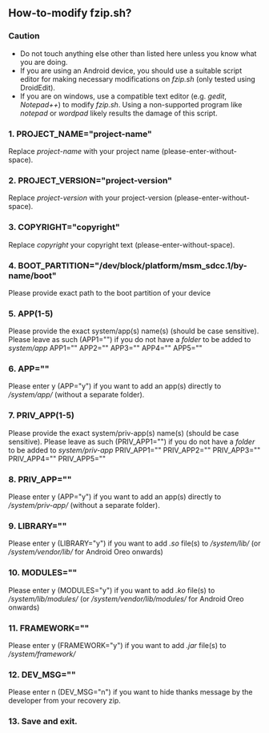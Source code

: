## How-to-modify fzip.sh?
### Caution
* Do not touch anything else other than listed here unless you know what you are doing.
* If you are using an Android device, you should use a suitable script editor for making necessary modifications on *fzip.sh* (only tested using DroidEdit).
* If you are on windows, use a compatible text editor (e.g. *gedit*, *Notepad++*) to modify *fzip.sh*. Using a non-supported program like *notepad* or *wordpad* likely results the damage of this script.

### 1. PROJECT_NAME="project-name"		
Replace *project-name* with your project name (please-enter-without-space). 

### 2. PROJECT_VERSION="project-version"
Replace *project-version* with your project-version (please-enter-without-space).

### 3. COPYRIGHT="copyright"
Replace *copyright* your copyright text (please-enter-without-space).

### 4. BOOT_PARTITION="/dev/block/platform/msm_sdcc.1/by-name/boot"
Please provide exact path to the boot partition of your device

### 5. APP(1-5)
Please provide the exact system/app(s) name(s) (should be case sensitive). Please leave as such (APP1="") if you do not have a *folder* to be added to *system/app*
APP1=""
APP2=""
APP3=""
APP4=""
APP5=""

### 6. APP=""
Please enter y (APP="y") if you want to add an app(s) directly to */system/app/* (without a separate folder).

### 7. PRIV_APP(1-5)
Please provide the exact system/priv-app(s) name(s) (should be case sensitive). Please leave as such (PRIV_APP1="") if you do not have a *folder* to be added to *system/priv-app*
PRIV_APP1=""
PRIV_APP2=""
PRIV_APP3=""
PRIV_APP4=""
PRIV_APP5=""

### 8. PRIV_APP=""
Please enter y (APP="y") if you want to add an app(s) directly to */system/priv-app/* (without a separate folder).

### 9. LIBRARY=""
Please enter y (LIBRARY="y") if you want to add *.so* file(s) to */system/lib/* (or */system/vendor/lib/* for Android Oreo onwards)

### 10. MODULES=""
Please enter y (MODULES="y") if you want to add *.ko* file(s) to */system/lib/modules/* (or */system/vendor/lib/modules/* for Android Oreo onwards)

### 11. FRAMEWORK=""
Please enter y (FRAMEWORK="y") if you want to add *.jar* file(s) to */system/framework/*

### 12. DEV_MSG=""
Please enter n (DEV_MSG="n") if you want to hide thanks message by the developer from your recovery zip.

### 13. Save and exit.
